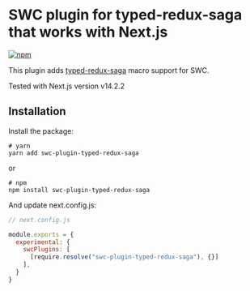 # SWC plugin for typed-redux-saga that works with Next.js

[![npm](https://img.shields.io/npm/v/swc-plugin-typed-redux-saga.svg)](https://www.npmjs.com/package/swc-plugin-typed-redux-saga)

This plugin adds [typed-redux-saga](https://github.com/agiledigital/typed-redux-saga) macro support for SWC.

Tested with Next.js version v14.2.2


## Installation

Install the package:

```
# yarn
yarn add swc-plugin-typed-redux-saga
```

or

```
# npm
npm install swc-plugin-typed-redux-saga
```

And update next.config.js:


```javascript
// next.config.js

module.exports = {
  experimental: {
    swcPlugins: [
      [require.resolve("swc-plugin-typed-redux-saga"), {}]
    ],
  }
}

```

